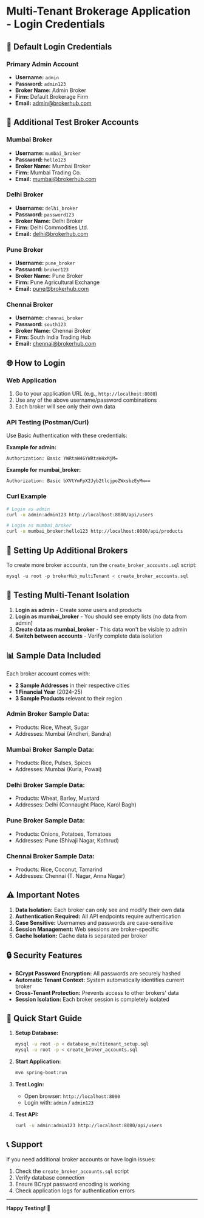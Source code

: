 # Multi-Tenant Brokerage Application - Login Credentials

## 🔐 **Default Login Credentials**

### **Primary Admin Account**
- **Username:** `admin`
- **Password:** `admin123`
- **Broker Name:** Admin Broker
- **Firm:** Default Brokerage Firm
- **Email:** admin@brokerhub.com

## 🏢 **Additional Test Broker Accounts**

### **Mumbai Broker**
- **Username:** `mumbai_broker`
- **Password:** `hello123`
- **Broker Name:** Mumbai Broker
- **Firm:** Mumbai Trading Co.
- **Email:** mumbai@brokerhub.com

### **Delhi Broker**
- **Username:** `delhi_broker`
- **Password:** `password123`
- **Broker Name:** Delhi Broker
- **Firm:** Delhi Commodities Ltd.
- **Email:** delhi@brokerhub.com

### **Pune Broker**
- **Username:** `pune_broker`
- **Password:** `broker123`
- **Broker Name:** Pune Broker
- **Firm:** Pune Agricultural Exchange
- **Email:** pune@brokerhub.com

### **Chennai Broker**
- **Username:** `chennai_broker`
- **Password:** `south123`
- **Broker Name:** Chennai Broker
- **Firm:** South India Trading Hub
- **Email:** chennai@brokerhub.com

## 🌐 **How to Login**

### **Web Application**
1. Go to your application URL (e.g., `http://localhost:8080`)
2. Use any of the above username/password combinations
3. Each broker will see only their own data

### **API Testing (Postman/Curl)**
Use Basic Authentication with these credentials:

**Example for admin:**
```
Authorization: Basic YWRtaW46YWRtaW4xMjM=
```

**Example for mumbai_broker:**
```
Authorization: Basic bXVtYmFpX2Jyb2tlcjpoZWxsbzEyMw==
```

### **Curl Example**
```bash
# Login as admin
curl -u admin:admin123 http://localhost:8080/api/users

# Login as mumbai_broker
curl -u mumbai_broker:hello123 http://localhost:8080/api/products
```

## 🔧 **Setting Up Additional Brokers**

To create more broker accounts, run the `create_broker_accounts.sql` script:

```sql
mysql -u root -p brokerHub_multiTenant < create_broker_accounts.sql
```

## 🧪 **Testing Multi-Tenant Isolation**

1. **Login as admin** - Create some users and products
2. **Login as mumbai_broker** - You should see empty lists (no data from admin)
3. **Create data as mumbai_broker** - This data won't be visible to admin
4. **Switch between accounts** - Verify complete data isolation

## 📊 **Sample Data Included**

Each broker account comes with:
- **2 Sample Addresses** in their respective cities
- **1 Financial Year** (2024-25)
- **3 Sample Products** relevant to their region

### **Admin Broker Sample Data:**
- Products: Rice, Wheat, Sugar
- Addresses: Mumbai (Andheri, Bandra)

### **Mumbai Broker Sample Data:**
- Products: Rice, Pulses, Spices
- Addresses: Mumbai (Kurla, Powai)

### **Delhi Broker Sample Data:**
- Products: Wheat, Barley, Mustard
- Addresses: Delhi (Connaught Place, Karol Bagh)

### **Pune Broker Sample Data:**
- Products: Onions, Potatoes, Tomatoes
- Addresses: Pune (Shivaji Nagar, Kothrud)

### **Chennai Broker Sample Data:**
- Products: Rice, Coconut, Tamarind
- Addresses: Chennai (T. Nagar, Anna Nagar)

## ⚠️ **Important Notes**

1. **Data Isolation:** Each broker can only see and modify their own data
2. **Authentication Required:** All API endpoints require authentication
3. **Case Sensitive:** Usernames and passwords are case-sensitive
4. **Session Management:** Web sessions are broker-specific
5. **Cache Isolation:** Cache data is separated per broker

## 🔒 **Security Features**

- **BCrypt Password Encryption:** All passwords are securely hashed
- **Automatic Tenant Context:** System automatically identifies current broker
- **Cross-Tenant Protection:** Prevents access to other brokers' data
- **Session Isolation:** Each broker session is completely isolated

## 🚀 **Quick Start Guide**

1. **Setup Database:**
   ```bash
   mysql -u root -p < database_multitenant_setup.sql
   mysql -u root -p < create_broker_accounts.sql
   ```

2. **Start Application:**
   ```bash
   mvn spring-boot:run
   ```

3. **Test Login:**
   - Open browser: `http://localhost:8080`
   - Login with: `admin` / `admin123`

4. **Test API:**
   ```bash
   curl -u admin:admin123 http://localhost:8080/api/users
   ```

## 📞 **Support**

If you need additional broker accounts or have login issues:
1. Check the `create_broker_accounts.sql` script
2. Verify database connection
3. Ensure BCrypt password encoding is working
4. Check application logs for authentication errors

---

**Happy Testing! 🎉**
